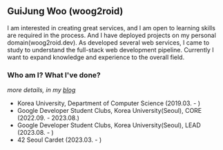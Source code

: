 ## GuiJung Woo (woog2roid)

I am interested in creating great services, and I am open to learning skills are required in the process. And I have deployed projects on my personal domain(woog2roid.dev). As developed several web services, I came to study to understand the full-stack web development pipeline. Currently I want to expand knowledge and experience to the overall field.

### Who am I? What I've done?

_more details, in my [blog](https://woog2roid.dev)_

- Korea University, Department of Computer Science (2019.03. - )
- Google Developer Student Clubs, Korea University(Seoul), CORE (2022.09. - 2023.08.)
- Google Developer Student Clubs, Korea University(Seoul), LEAD (2023.08. - )
- 42 Seoul Cardet (2023.03. - )
